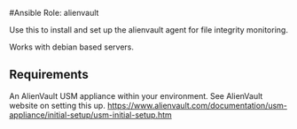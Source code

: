#Ansible Role: alienvault

Use this to install and set up the alienvault agent for file integrity monitoring.

Works with debian based servers.

## Requirements

An AlienVault USM appliance within your environment. See AlienVault website on setting this up.
https://www.alienvault.com/documentation/usm-appliance/initial-setup/usm-initial-setup.htm
